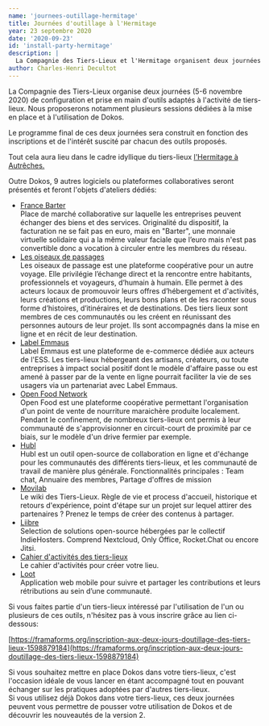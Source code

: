 ```yaml
---
name: 'journees-outillage-hermitage'
title: Journées d'outillage à l'Hermitage
year: 23 septembre 2020
date: '2020-09-23'
id: 'install-party-hermitage'
description: |
  La Compagnie des Tiers-Lieux et l'Hermitage organisent deux journées - 5 et 6 novembre 2020 - consacrées à l'outillage des tiers-lieux pendant lesquelles vous pouvez venir découvrir Dokos.
author: Charles-Henri Decultot
---
```


La Compagnie des Tiers-Lieux organise deux journées (5-6 novembre 2020) de configuration et prise en main d'outils adaptés à l'activité de tiers-lieux. Nous proposerons notamment plusieurs sessions dédiées à la mise en place et à l'utilisation de Dokos.  

Le programme final de ces deux journées sera construit en fonction des inscriptions et de l'intérêt suscité par chacun des outils proposés.  

Tout cela aura lieu dans le cadre idyllique du tiers-lieux [l'Hermitage à Autrêches.](https://www.hermitagelelab.com/)  

Outre Dokos, 9 autres logiciels ou plateformes collaboratives seront présentés et feront l'objets d'ateliers dédiés:

- [France Barter](www.francebarter.coop)  
  Place de marché collaborative sur laquelle les entreprises peuvent échanger des biens et des services. Originalité du dispositif, la facturation ne se fait pas en euro, mais en "Barter", une monnaie virtuelle solidaire qui a la même valeur faciale que l’euro mais n'est pas convertible donc a vocation à circuler entre les membres du réseau.
- [Les oiseaux de passages](https://lesoiseauxdepassage.coop/)  
  Les oiseaux de passage est une plateforme coopérative pour un autre voyage. Elle privilégie l’échange direct et la rencontre entre habitants, professionnels et voyageurs, d‘humain à humain. Elle permet à des acteurs locaux de promouvoir leurs offres d’hébergement et d'activités, leurs créations et productions, leurs bons plans et de les raconter sous forme d’histoires, d’itinéraires et de destinations. Des tiers lieux sont membres de ces communautés ou les créent en réunissant des personnes autours de leur projet. Ils sont accompagnés dans la mise en ligne et en récit de leur destination.
- [Label Emmaus](https://www.label-emmaus.co/fr/)  
  Label Emmaus est une plateforme de e-commerce dédiée aux acteurs de l'ESS. Les tiers-lieux hébergeant des artisans, créateurs, ou toute entreprises à impact social positif dont le modèle d'affaire passe ou est amené à passer par de la vente en ligne pourrait faciliter la vie de ses usagers via un partenariat avec Label Emmaus.
- [Open Food Network](https://www.openfoodfrance.org/)  
  Open Food est une plateforme coopérative permettant l'organisation d'un point de vente de nourriture maraichère produite localement. Pendant le confinement, de nombreux tiers-lieux ont permis à leur communauté de s'approvisionner en circuit-court de proximité par ce biais, sur le modèle d'un drive fermier par exemple.
- [Hubl](https://hubl.world/fr/)  
  Hubl est un outil open-source de collaboration en ligne et d'échange pour les communautés des différents tiers-lieux, et les communauté de travail de manière plus générale.
  Fonctionnalités principales : Team chat, Annuaire des membres, Partage d'offres de mission
- [Movilab](https://movilab.org/wiki/Accueil)  
  Le wiki des Tiers-Lieux. Règle de vie et process d'accueil, historique et retours d'expérience, point d'étape sur un projet sur lequel attirer des partenaires ? Prenez le temps de créer des contenus à partager.
- [Liibre](https://indiehosters.net/liiibre/)  
  Selection de solutions open-source hébergées par le collectif IndieHosters. Comprend Nextcloud, Only Office, Rocket.Chat ou encore Jitsi.
- [Cahier d'activités des tiers-lieux](https://compagnie.tiers-lieux.org/partager/)  
  Le cahier d'activités pour créer votre lieu.
- [Loot](https://loot-project.gitlab.io/userguide/doc/about/index.html)  
  Application web mobile pour suivre et partager les contributions et leurs rétributions au sein d’une communauté.


Si vous faites partie d'un tiers-lieux intéressé par l'utilisation de l'un ou plusieurs de ces outils, n'hésitez pas à vous inscrire grâce au lien ci-dessous:

[https://framaforms.org/inscription-aux-deux-jours-doutillage-des-tiers-lieux-1598879184](https://framaforms.org/inscription-aux-deux-jours-doutillage-des-tiers-lieux-1598879184)


Si vous souhaitez mettre en place Dokos dans votre tiers-lieux, c'est l'occasion idéale de vous lancer en étant accompagné tout en pouvant échanger sur les pratiques adoptées par d'autres tiers-lieux.  
Si vous utilisez déjà Dokos dans votre tiers-lieux, ces deux journées peuvent vous permettre de pousser votre utilisation de Dokos et de découvrir les nouveautés de la version 2.  